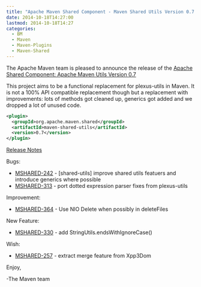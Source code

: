 ```yaml
---
title: "Apache Maven Shared Component - Maven Shared Utils Version 0.7 Released"
date: 2014-10-18T14:27:00
lastmod: 2014-10-18T14:27
categories:
  - BM
  - Maven
  - Maven-Plugins
  - Maven-Shared
---
```

The Apache Maven team is pleased to announce the release of the 
[Apache Shared Component: Apache Maven Utils Version 0.7](http://maven.apache.org/shared/maven-shared-utils/)

This project aims to be a functional replacement for plexus-utils in Maven. It
is not a 100% API compatible replacement though but a replacement with
improvements: lots of methods got cleaned up, generics got added and we dropped
a lot of unused code.

```xml
<plugin>
  <groupId>org.apache.maven.shared</groupId>
  <artifactId>maven-shared-utils</artifactId>
  <version>0.7</version>
</plugin>
```

<!-- more -->

[Release Notes](http://jira.codehaus.org/secure/ReleaseNote.jspa?version=20184&styleName=Text&projectId=11761)

Bugs:

 * [MSHARED-242](https://issues.apache.org/jira/browse/MSHARED-242) - \[shared-utils\] improve shared utils featuers and introduce generics where possible
 * [MSHARED-313](https://issues.apache.org/jira/browse/MSHARED-313) - port dotted expression parser fixes from plexus-utils

Improvement:

 * [MSHARED-364](https://issues.apache.org/jira/browse/MSHARED-364) - Use NIO Delete when possibly in deleteFiles

New Feature:

 * [MSHARED-330](https://issues.apache.org/jira/browse/MSHARED-330) - add StringUtils.endsWithIgnoreCase()

Wish:

 * [MSHARED-257](https://issues.apache.org/jira/browse/MSHARED-257) - extract merge feature from Xpp3Dom

Enjoy,

-The Maven team
